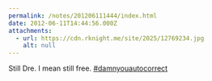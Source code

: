 ```yaml
---
permalink: /notes/201206111444/index.html
date: 2012-06-11T14:44:56.000Z
attachments:
  - url: https://cdn.rknight.me/site/2025/12769234.jpg
    alt: null
---
```


Still Dre. I mean still free. <a href="https://pixelfed.social/discover/tags/damnyouautocorrect?src=hash" title="#damnyouautocorrect" class="u-url hashtag" rel="external nofollow noopener">#damnyouautocorrect</a>
